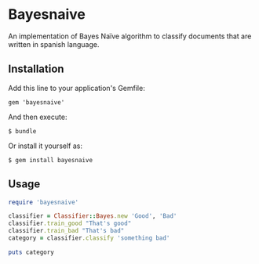 # Bayesnaive

An implementation of Bayes Naïve algorithm to classify documents that are written in spanish language.

## Installation

Add this line to your application's Gemfile:

    gem 'bayesnaive'

And then execute:

    $ bundle

Or install it yourself as:

    $ gem install bayesnaive

## Usage

```ruby
require 'bayesnaive'

classifier = Classifier::Bayes.new 'Good', 'Bad'
classifier.train_good "That's good"
classifier.train_bad "That's bad"
category = classifier.classify 'something bad'

puts category
```
